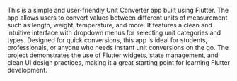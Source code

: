 This is a simple and user-friendly Unit Converter app built using Flutter. The app allows users to convert values between different units of measurement such as length, weight, temperature, and more. It features a clean and intuitive interface with dropdown menus for selecting unit categories and types. Designed for quick conversions, this app is ideal for students, professionals, or anyone who needs instant unit conversions on the go. The project demonstrates the use of Flutter widgets, state management, and clean UI design practices, making it a great starting point for learning Flutter development.
